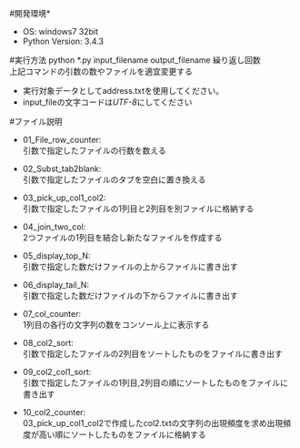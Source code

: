 #開発環境*
* OS: windows7 32bit
* Python Version: 3.4.3

#実行方法
python *.py input_filename output_filename 繰り返し回数  
上記コマンドの引数の数やファイルを適宜変更する
* 実行対象データとしてaddress.txtを使用してください。
* input_fileの文字コードは*UTF-8*にしてください

#ファイル説明

* 01_File_row_counter:  
引数で指定したファイルの行数を数える

* 02_Subst_tab2blank:  
引数で指定したファイルのタブを空白に置き換える  
  
* 03_pick_up_col1_col2:  
引数で指定したファイルの1列目と2列目を別ファイルに格納する
  
* 04_join_two_col:  
2つファイルの1列目を結合し新たなファイルを作成する
  
* 05_display_top_N:  
引数で指定した数だけファイルの上からファイルに書き出す
  
* 06_display_tail_N:  
引数で指定した数だけファイルの下からファイルに書き出す
  
* 07_col_counter:  
1列目の各行の文字列の数をコンソール上に表示する
  
* 08_col2_sort:  
引数で指定したファイルの2列目をソートしたものをファイルに書き出す
  
* 09_col2_col1_sort:  
引数で指定したファイルの1列目,2列目の順にソートしたものをファイルに書き出す
  
* 10_col2_counter:  
03_pick_up_col1_col2で作成したcol2.txtの文字列の出現頻度を求め出現頻度が高い順にソートしたものをファイルに格納する
